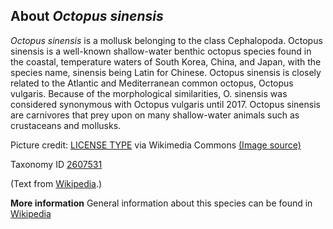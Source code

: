 **About *Octopus sinensis***
-------------------------
*Octopus sinensis* is a mollusk belonging to the class Cephalopoda. 
Octopus sinensis is a well-known shallow-water benthic octopus species 
found in the coastal, temperature waters of South Korea, China, and 
Japan, with the species name, sinensis being Latin for Chinese. 
Octopus sinensis is closely related to the Atlantic and Mediterranean 
common octopus, Octopus vulgaris. Because of the morphological 
similarities, O. sinensis was considered synonymous with Octopus 
vulgaris until 2017. Octopus sinensis are carnivores that prey upon on 
many shallow-water animals such as crustaceans and mollusks.


Picture credit: [LICENSE TYPE]() via Wikimedia Commons [(Image source)](https://upload.wikimedia.org/wikipedia/commons/thumb/8/8c/202201_East_asian_common_octopus.svg/256px-202201_East_asian_common_octopus.svg.png)

Taxonomy ID [2607531](https://www.uniprot.org/taxonomy/2607531)

(Text from [Wikipedia](https://en.wikipedia.org/).)

**More information**
General information about this species can be found in [Wikipedia](https://en.wikipedia.org/wiki/Octopus_sinensis)
